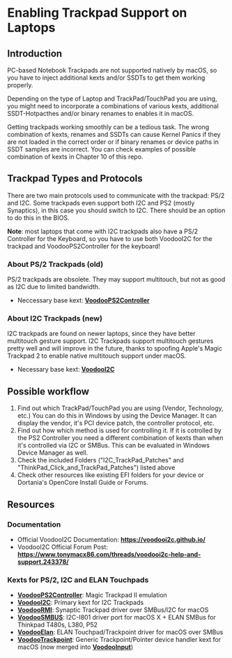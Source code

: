 # Enabling Trackpad Support on Laptops

## Introduction
PC-based Notebook Trackpads are not supported natively by macOS, so you have to inject additional kexts and/or SSDTs to get them working properly.

Depending on the type of Laptop and TrackPad/TouchPad you are using, you might need to incorporate a combinations of various kexts, additional SSDT-Hotpacthes and/or binary renames to enables it in macOS.

Getting trackpads working smoothly can be a tedious task. The wrong combination of kexts, renames and SSDTs can cause Kernel Panics if they are not loaded in the correct order or if binary renames or device paths in SSDT samples are incorrect. You can check examples of possible combination of kexts in Chapter 10 of this repo.

## Trackpad Types and Protocols
There are two main protocols used to communicate with the trackpad: PS/2 and I2C. Some trackpads even support both I2C and PS2 (mostly Synaptics), in this case you should switch to I2C. There should be an option to do this in the BIOS. 

**Note**: most laptops that come with I2C trackpads also have a PS/2 Controller for the Keyboard, so you have to use both VoodooI2C for the trackpad and VoodooPS2Controller for the keyboard!

### About PS/2 Trackpads (old)
PS/2 trackpads are obsolete. They may support multitouch, but not as good as I2C due to limited bandwidth. 

- Neccessary base kext: [**VoodooPS2Controller**](https://github.com/acidanthera/VoodooPS2/releases)

### About I2C Trackpads (new)
I2C trackpads are found on newer laptops, since they have better multitouch gesture support. I2C Trackpads support multitouch gestures pretty well and will improve in the future, thanks to spoofing Apple's Magic Trackpad 2 to enable native multitouch support under macOS.

- Necessary base kext: [**VoodooI2C**](https://github.com/VoodooI2C)

## Possible workflow
1. Find out which TrackPad/TouchPad you are using (Vendor, Technology, etc.) You can do this in Windows by using the Device Manager. It can display the vendor, it's PCI device patch, the controller protocol, etc.
2. Find out how which method is used for controlling it. If it is cotrolled by the PS2 Controller you need a different combination of kexts than when it's controlled via I2C or  SMBus. This can be evaluated in Windows Device Manager as well.
3. Check the included Folders ("I2C_TrackPad_Patches" and "ThinkPad_Click_and_TrackPad_Patches") listed above
4. Check other resources like existing EFI folders for your device or Dortania's OpenCore Install Guide or Forums.

## Resources
### Documentation
* Official VoodooI2C Documentation: **https://voodooi2c.github.io/**
* VoodooI2C Official Forum Post: **https://www.tonymacx86.com/threads/voodooi2c-help-and-support.243378/**

### Kexts for PS/2, I2C and ELAN Touchpads
- [**VoodooPS2Controller**](https://github.com/acidanthera/VoodooPS2): Magic Trackpad II emulation
- [**VoodooI2C**](https://github.com/VoodooI2C): Primary kext for I2C Trackpads
- [**VoodooRMI**](https://github.com/VoodooSMBus/VoodooRMI): Synaptic Trackpad driver over SMBus/I2C for macOS 
- [**VoodooSMBUS**](https://github.com/VoodooSMBus/VoodooSMBus): I2C-I801 driver port for macOS X + ELAN SMBus for Thinkpad T480s, L380, P52 
- [**VoodooElan**](https://github.com/VoodooSMBus/VoodooElan): ELAN Touchpad/Trackpoint driver for macOS over SMBus 
- [**VoodooTrackpoint**](https://github.com/VoodooSMBus/VoodooTrackpoint): Generic Trackpoint/Pointer device handler kext for macOS (now merged into [**VoodooInput**](https://github.com/acidanthera/VoodooInput))

